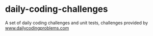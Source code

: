 # daily-coding-challenges
A set of daily coding challenges and unit tests, challenges provided by www.dailycodingproblems.com
